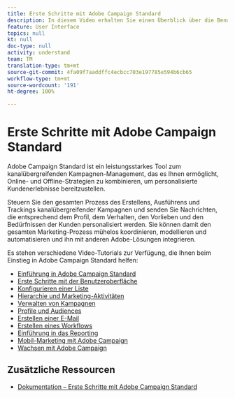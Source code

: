 ```yaml
---
title: Erste Schritte mit Adobe Campaign Standard
description: In diesem Video erhalten Sie einen Überblick über die Benutzeroberfläche von Adobe Campaign Standard sowie die wichtigsten Funktionen.
feature: User Interface
topics: null
kt: null
doc-type: null
activity: understand
team: TM
translation-type: tm+mt
source-git-commit: 4fa09f7aaddffc4ecbcc703e197785e594b6cb65
workflow-type: tm+mt
source-wordcount: '191'
ht-degree: 100%

---
```



# Erste Schritte mit Adobe Campaign Standard

Adobe Campaign Standard ist ein leistungsstarkes Tool zum kanalübergreifenden Kampagnen-Management, das es Ihnen ermöglicht, Online- und Offline-Strategien zu kombinieren, um personalisierte Kundenerlebnisse bereitzustellen.

Steuern Sie den gesamten Prozess des Erstellens, Ausführens und Trackings kanalübergreifender Kampagnen und senden Sie Nachrichten, die entsprechend dem Profil, dem Verhalten, den Vorlieben und den Bedürfnissen der Kunden personalisiert werden. Sie können damit den gesamten Marketing-Prozess mühelos koordinieren, modellieren und automatisieren und ihn mit anderen Adobe-Lösungen integrieren.

Es stehen verschiedene Video-Tutorials zur Verfügung, die Ihnen beim Einstieg in Adobe Campaign Standard helfen:

* [Einführung in Adobe Campaign Standard](/help/getting-started/adobe-campaign-standard-introduction.md)
* [Erste Schritte mit der Benutzeroberfläche](/help/getting-started/getting-started-with-the-ui.md)
* [Konfigurieren einer Liste](/help/getting-started/configure-a-list.md)
* [Hierarchie und Marketing-Aktivitäten](/help/getting-started/explore-hierarchy-and-marketing-activities.md)
* [Verwalten von Kampagnen](/help/getting-started/managing-campaigns.md)
* [Profile und Audiences](/help/getting-started/understanding-profiles-and-audiences.md)
* [Erstellen einer E-Mail](https://docs.adobe.com/content/help/de-DE/campaign-standard-learn/tutorials/communication-channels/email/create-email-from-homepage.html)
* [Erstellen eines Workflows](/help/managing-processes-and-data/create-workflow.md)
* [Einführung in das Reporting](/help/getting-started/reporting-with-adobe-campaign-introduction.md)
* [Mobil-Marketing mit Adobe Campaign](/help/getting-started/mobile-marketing-with-adobe-campaign.md)
* [Wachsen mit Adobe Campaign](/help/getting-started/growing-with-adobe-campaign.md)

## Zusätzliche Ressourcen

* [Dokumentation – Erste Schritte mit Adobe Campaign Standard](https://docs.adobe.com/content/help/de-DE/campaign-standard/using/getting-started/about-campaign-standard.html)

